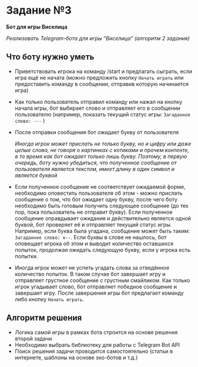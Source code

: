 # Задание №3
**Бот для игры Виселица**

*Реализовать Telegram-бота для игры “Виселица” (алгоритм 2 задания)*

## Что боту нужно уметь

- Приветствовать игрока на команду /start и предлагать сыграть, если игра ещё не начата (можно предложить кнопку `Начать играть` или предоставить команду в сообщении, отправив которую начинается игра)
- Как только пользователь отправил команду или нажал на кнопку начала игры, бот выбирает слово и отправляет его в сообщении пользователю (например, показать текущий статус игры: `Загаданное слово: ---` )
- После отправки сообщения бот ожидает букву от пользователя

     *Иногда игрок может прислать не только букву, но и цифру или даже целые слова, не говоря о картинках с котиками и прочем контенте, в то время как бот ожидает только лишь букву. Поэтому, в первую очередь, боту нужно убедиться, что полученное сообщение от пользователя является текстом, имеет длину в один символ и является буквой*

- Если полученное сообщение не соответствует ожидаемой форме, необходимо оповестить пользователя об этом - можно прислать сообщение о том, что бот ожидает одну букву, после чего боту необходимо быть готовым получить следующее сообщение (до тех пор, пока пользователь не отправит букву). Если полученное сообщение оправдывает ожидания и действительно является одной буквой, бот проверяет её и отправляет текущий статус игры. Например, если буква была угадана, сообщение может быть таким: `Загаданное слово: к--`. Если буквы в слове не нашлось, бот оповещает игрока об этом и выводит количество оставшихся попыток, продолжая ожидать следующую букву, если у игрока есть попытки.
- Иногда игрок может не успеть угадать слова за отведённое количество попыток. В таком случае бот завершает игру и отправляет грустное сообщение с грустным смайликом. Как только игрок угадывает слово, бот отправляет победное сообщение и завершает игру. После завершения игры бот предлагает команду либо кнопку `Начать играть`.

## Алгоритм решения

- Логика самой игры в рамках бота строится на основе решения второй задачи
- Необходимо выбрать библиотеку для работы с Telegram Bot API
- Поиск решения задачи проводится самостоятельно (статьи в интернете, шаблоны на основе эхо-ботов и т.д.)
